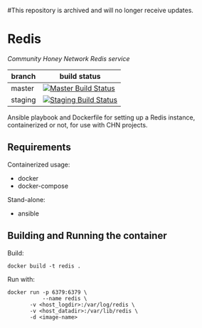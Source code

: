 #This repository is archived and will no longer receive updates.

Redis
=====

*Community Honey Network Redis service*

| branch | build status |
| ---    | ---          |
| master | [![Master Build Status](https://travis-ci.org/CommunityHoneyNetwork/redis.svg?branch=master)](https://travis-ci.org/CommunityHoneyNetwork/redis) |
| staging | [![Staging Build Status](https://travis-ci.org/CommunityHoneyNetwork/redis.svg?branch=staging)](https://travis-ci.org/CommunityHoneyNetwork/redis) |

Ansible playbook and Dockerfile for setting up a Redis instance, containerized or not, for use with CHN projects.

## Requirements

Containerized usage:

* docker
* docker-compose

Stand-alone:

* ansible

## Building and Running the container

Build:

    docker build -t redis .

Run with:

    docker run -p 6379:6379 \
               --name redis \
	       -v <host_logdir>:/var/log/redis \
	       -v <host_datadir>:/var/lib/redis \
	       -d <image-name>
